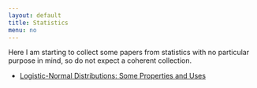 ```yaml
---
layout: default
title: Statistics
menu: no
---
```


Here I am starting to collect some papers from statistics with no particular purpose in mind, so do not expect a coherent collection. 


* [Logistic-Normal Distributions: Some Properties and Uses](https://www.jstor.org/stable/2335470?seq=1#page_scan_tab_contents)
